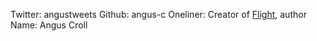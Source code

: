 Twitter: angustweets
Github: angus-c
Oneliner: Creator of <a href="https://github.com/flightjs/flight">Flight</a>, author
Name: Angus Croll